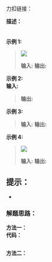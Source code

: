 # 
力扣链接：[]()

**描述：**  
　

**示例 1:**
><div><img src="./images/.jpg"> </img></div>  
>  
> **输入:**
> **输出:**
 
**示例 2:**  
**输入:**
>**输出:**

**示例 3:**  
>**输入:**
>**输出:**

**示例 4:**  
><div><img src="./images/.jpg"> </img></div>  
>
>**输入:**
>**输出:**

 **提示：**  
- 
- 

### 解题思路：
**方法一：**  
**代码：**    
```cpp

```
**方法二：**  
　　

```cpp

```
